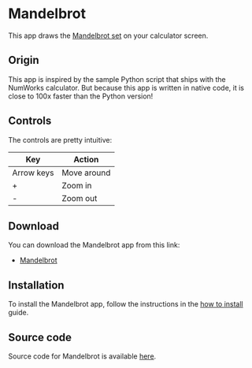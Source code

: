 # Mandelbrot

This app draws the [Mandelbrot set](https://en.wikipedia.org/wiki/Mandelbrot_set) on your calculator screen.

## Origin

This app is inspired by the sample Python script that ships with the NumWorks
calculator. But because this app is written in native code, it is close to 100x
faster than the Python version!

## Controls

The controls are pretty intuitive:

| Key        | Action      |
| ---------- | ----------- |
| Arrow keys | Move around |
| +          | Zoom in     |
| -          | Zoom out    |

## Download

You can download the Mandelbrot app from this link:

- [Mandelbrot](https://yaya-cout.github.io/Nwagyu/assets/apps/mandelbrot.nwa)

## Installation

To install the Mandelbrot app, follow the instructions in the
[how to install](../help/how-to-install.md) guide.

## Source code

Source code for Mandelbrot is available
[here](https://github.com/nwagyu/mandelbrot).
